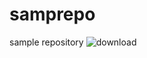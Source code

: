 # samprepo
sample repository
![download](https://user-images.githubusercontent.com/107741819/174425467-5d4bbac9-05db-4114-9bb3-95ad41c32768.png)
